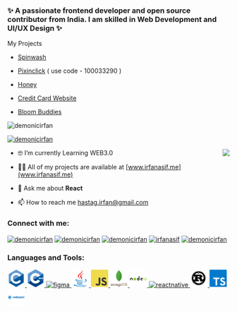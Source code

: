 
  
<h3 align="left">✨ A passionate frontend developer and open source contributor from India. I am skilled in Web Development and UI/UX Design ✨</h3>
My Projects

- [Spinwash](https://spinwash.co.uk)

- [Pixinclick](https://pixinclick.vercel.app/) ( use code - 100033290 )

- [Honey](https://honey-one.vercel.app/)

- [Credit Card Website](https://credit-card-omega.vercel.app/)

- [Bloom Buddies](https://bloombuiddies.vercel.app/)

<p align="left"> <img src="https://komarev.com/ghpvc/?username=demonicirfan&label=Profile%20views&color=0e75b6&style=flat" alt="demonicirfan" /> </p>

<p align="left"> <a href="https://twitter.com/demonicirfan" target="blank"><img src="https://img.shields.io/twitter/follow/demonicirfan?logo=twitter&style=for-the-badge" alt="demonicirfan" /></a> </p>
<img align='right' src="https://media2.giphy.com/media/3pTZ5pUYLUHh6/giphy.gif?cid=ecf05e47qztdtr5j5zmu561r9wv8ojwced5iy14s4gpinqj9&rid=giphy.gif&ct=s">

- 🤓 I’m currently Learning WEB3.0

- 👨‍💻 All of my projects are available at [www.irfanasif.me](www.irfanasif.me)

- 💬 Ask me about **React**

- 📫 How to reach me hastag.irfan@gmail.com

<h3 align="left">Connect with me:</h3>
<p align="left">
<a href="https://twitter.com/demonicirfan" target="blank"><img align="center" src="https://raw.githubusercontent.com/rahuldkjain/github-profile-readme-generator/master/src/images/icons/Social/twitter.svg" alt="demonicirfan" height="30" width="40" /></a>
<a href="https://linkedin.com/in/demonicirfan" target="blank"><img align="center" src="https://raw.githubusercontent.com/rahuldkjain/github-profile-readme-generator/master/src/images/icons/Social/linked-in-alt.svg" alt="demonicirfan" height="30" width="40" /></a>
<a href="https://instagram.com/demonicirfan" target="blank"><img align="center" src="https://raw.githubusercontent.com/rahuldkjain/github-profile-readme-generator/master/src/images/icons/Social/instagram.svg" alt="demonicirfan" height="30" width="40" /></a>
<a href="https://www.behance.net/irfanasif" target="blank"><img align="center" src="https://raw.githubusercontent.com/rahuldkjain/github-profile-readme-generator/master/src/images/icons/Social/behance.svg" alt="irfanasif" height="30" width="40" /></a>
<a href="https://www.leetcode.com/demonicirfan" target="blank"><img align="center" src="https://raw.githubusercontent.com/rahuldkjain/github-profile-readme-generator/master/src/images/icons/Social/leet-code.svg" alt="demonicirfan" height="30" width="40" /></a>
</p>
<h3 align="left">Languages and Tools:</h3>
<p align="left"> <a href="https://www.cprogramming.com/" target="_blank" rel="noreferrer"> <img src="https://raw.githubusercontent.com/devicons/devicon/master/icons/c/c-original.svg" alt="c" width="40" height="40"/> </a> <a href="https://www.w3schools.com/cpp/" target="_blank" rel="noreferrer"> <img src="https://raw.githubusercontent.com/devicons/devicon/master/icons/cplusplus/cplusplus-original.svg" alt="cplusplus" width="40" height="40"/> </a> <a href="https://www.figma.com/" target="_blank" rel="noreferrer"> <img src="https://www.vectorlogo.zone/logos/figma/figma-icon.svg" alt="figma" width="40" height="40"/> </a> <a href="https://www.java.com" target="_blank" rel="noreferrer"> <img src="https://raw.githubusercontent.com/devicons/devicon/master/icons/java/java-original.svg" alt="java" width="40" height="40"/> </a> <a href="https://developer.mozilla.org/en-US/docs/Web/JavaScript" target="_blank" rel="noreferrer"> <img src="https://raw.githubusercontent.com/devicons/devicon/master/icons/javascript/javascript-original.svg" alt="javascript" width="40" height="40"/> </a> <a href="https://www.mongodb.com/" target="_blank" rel="noreferrer"> <img src="https://raw.githubusercontent.com/devicons/devicon/master/icons/mongodb/mongodb-original-wordmark.svg" alt="mongodb" width="40" height="40"/> </a> <a href="https://nodejs.org" target="_blank" rel="noreferrer"> <img src="https://raw.githubusercontent.com/devicons/devicon/master/icons/nodejs/nodejs-original-wordmark.svg" alt="nodejs" width="40" height="40"/> </a> <a href="https://reactnative.dev/" target="_blank" rel="noreferrer"> <img src="https://reactnative.dev/img/header_logo.svg" alt="reactnative" width="40" height="40"/> </a> <a href="https://www.rust-lang.org" target="_blank" rel="noreferrer"> <img src="https://raw.githubusercontent.com/devicons/devicon/master/icons/rust/rust-plain.svg" alt="rust" width="40" height="40"/> </a> <a href="https://www.typescriptlang.org/" target="_blank" rel="noreferrer"> <img src="https://raw.githubusercontent.com/devicons/devicon/master/icons/typescript/typescript-original.svg" alt="typescript" width="40" height="40"/> </a> <a href="https://webpack.js.org" target="_blank" rel="noreferrer"> <img src="https://raw.githubusercontent.com/devicons/devicon/d00d0969292a6569d45b06d3f350f463a0107b0d/icons/webpack/webpack-original-wordmark.svg" alt="webpack" width="40" height="40"/> </a> </p>

<!---<p><img align="center" src="https://github-readme-streak-stats.herokuapp.com/?user=demonicirfan&" alt="demonicirfan" /></p>-->




   

